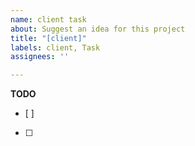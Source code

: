```yaml
---
name: client task
about: Suggest an idea for this project
title: "[client]"
labels: client, Task
assignees: ''

---
```


**TODO**
- [ ]
- [ ]

